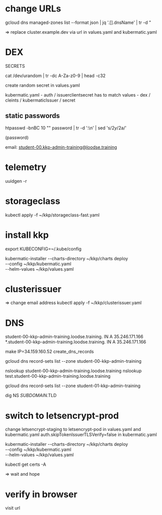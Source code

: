 
# change URLs

gcloud dns managed-zones list --format json | jq '.[].dnsName' | tr -d \"
<!-- TODO remove last dot -->

=> replace cluster.example.dev via url in values.yaml and kubermatic.yaml

# DEX

SECRETS 

cat /dev/urandom | tr -dc A-Za-z0-9 | head -c32

create random secret in values.yaml

kubermatic.yaml - auth / issuerclientsecret 
has to match
values - dex / cleints / kubermaticIssuer / secret

## static passwords

htpasswd -bnBC 10 "" password | tr -d ':\n' | sed 's/$2y/$2a/'

(password)

email: student-00.kkp-admin-training@loodse.training

# telemetry

uuidgen -r

# storageclass

kubectl apply -f ~/kkp/storageclass-fast.yaml

# install kkp

export KUBECONFIG=~/.kube/config

kubermatic-installer --charts-directory ~/kkp/charts deploy \
    --config ~/kkp/kubermatic.yaml \
    --helm-values ~/kkp/values.yaml

# clusterissuer
=> change email address
kubectl apply -f ~/kkp/clusterissuer.yaml

# DNS
student-00-kkp-admin-training.loodse.training.      IN  A  35.246.171.166
*.student-00-kkp-admin-training.loodse.training.    IN  A  35.246.171.166

make IP=34.159.160.52 create_dns_records

gcloud dns record-sets list --zone student-00-kkp-admin-training
<!-- TODO student-00 is not true for students -->
nslookup student-00-kkp-admin-training.loodse.training
nslookup test.student-00-kkp-admin-training.loodse.training

gcloud dns record-sets list --zone student-01-kkp-admin-training

dig NS $SUBDOMAIN.$TLD

# switch to letsencrypt-prod

change letsencrypt-staging to letsencrypt-pod in values.yaml and kubermatic.yaml
auth.skipTokenIssuerTLSVerify=false in kubermatic.yaml

kubermatic-installer --charts-directory ~/kkp/charts deploy \
    --config ~/kkp/kubermatic.yaml \
    --helm-values ~/kkp/values.yaml     

kubectl get certs -A

=> wait and hope

# verify in browser

visit url

